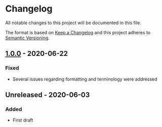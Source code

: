 # Changelog

All notable changes to this project will be documented in this file.

The format is based on [Keep a Changelog](http://keepachangelog.com/en/1.0.0/)
and this project adheres to [Semantic Versioning](http://semver.org/spec/v2.0.0.html).

## [1.0.0] - 2020-06-22

### Fixed

- Several issues regarding formatting and terminology were addressed

## Unreleased - 2020-06-03

### Added
- First draft

[1.0.0]: https://gitlab.ilabt.imec.be/data-validation/validation-editor/shapevowl-spec/-/tags/v1.0.0

